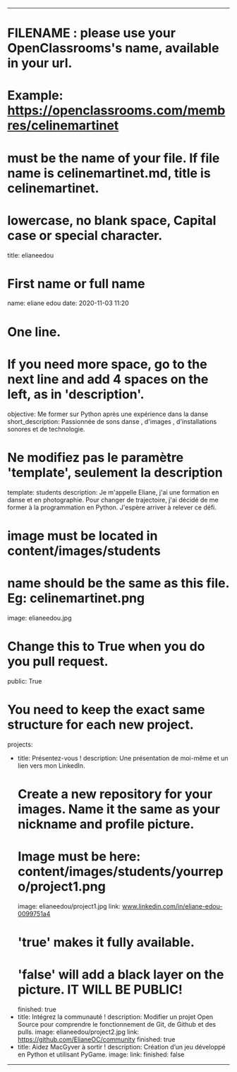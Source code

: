 ---

# FILENAME : please use your OpenClassrooms's name, available in your url.
# Example: https://openclassrooms.com/membres/celinemartinet
# must be the name of your file. If file name is celinemartinet.md, title is celinemartinet.
# lowercase, no blank space, Capital case or special character.
title: elianeedou

# First name or full name
name: eliane edou
date: 2020-11-03 11:20

# One line.
# If you need more space, go to the next line and add 4 spaces on the left, as in 'description'.
objective: Me former sur Python après une expérience dans la danse
short_description: Passionnée de sons danse , d'images , d'installations sonores et de technologie.

# Ne modifiez pas le paramètre 'template', seulement la description
template: students
description:
    Je m'appelle Eliane, j'ai une formation en danse et en photographie. 
    Pour changer de trajectoire, j'ai décidé de me former à la programmation en Python. 
    J'espère arriver à relever ce défi.

# image must be located in content/images/students
# name should be the same as this file. Eg: celinemartinet.png
image: elianeedou.jpg

# Change this to True when you do you pull request.
public: True

# You need to keep the exact same structure for each new project.
projects:
  - title: Présentez-vous !
    description: Une présentation de moi-même et un lien vers mon LinkedIn.
    # Create a new repository for your images. Name it the same as your nickname and profile picture.
    # Image must be here: content/images/students/yourrepo/project1.png
    image: elianeedou/project1.jpg
    link: www.linkedin.com/in/eliane-edou-0099751a4
    # 'true' makes it fully available.
    # 'false' will add a black layer on the picture. IT WILL BE PUBLIC!
    finished: true
  - title: Intégrez la communauté !
    description: Modifier un projet Open Source pour comprendre le fonctionnement de Git, de Github et des pulls. 
    image: elianeedou/project2.jpg
    link: https://github.com/ElianeOC/community
    finished: true
  - title: Aidez MacGyver à sortir !
    description: Création d’un jeu développé en Python et utilisant PyGame.
    image:
    link: 
    finished: false
---
